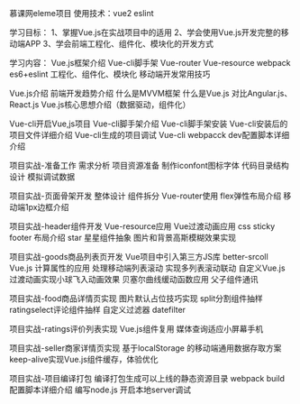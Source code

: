 慕课网eleme项目
使用技术：vue2 eslint

学习目标：
  1、掌握Vue.js在实战项目中的适用
  2、学会使用Vue.js开发完整的移动端APP
  3、学会前端工程化、组件化、模块化的开发方式

学习内容：
  Vue.js框架介绍
  Vue-cli脚手架
  Vue-router
  Vue-resource
  webpack
  es6+eslint
  工程化、组件化、模块化
  移动端开发常用技巧
  
Vue.js介绍
  前端开发趋势介绍
  什么是MVVM框架
  什么是Vue.js
  对比Angular.js、React.js
  Vue.js核心思想介绍（数据驱动，组件化）

Vue-cli开启Vue,js项目
  Vue-cli脚手架介绍
  Vue-cli脚手架安装
  Vue-cli安装后的项目文件详细介绍
  Vue-cli生成的项目调试
  Vue-cli webpacck dev配置脚本详细介绍

项目实战-准备工作
   需求分析
   项目资源准备
   制作iconfont图标字体
   代码目录结构设计
   模拟调试数据

项目实战-页面骨架开发
   整体设计
   组件拆分
   Vue-router使用
   flex弹性布局介绍
   移动端1px边框介绍

项目实战-header组件开发
   Vue-resource应用
   Vue过渡动画应用
   css sticky footer 布局介绍
   star 星星组件抽象
   图片和背景高斯模糊效果实现
 
项目实战-goods商品列表页开发
   Vue项目中引入第三方JS库 better-srcoll
   Vue.js 计算属性的应用
   处理移动端列表滚动
   实现多列表滚动联动
   自定义Vue.js 过渡动画实现小球飞入动画效果
   贝塞尔曲线缓动函数应用
   父子组件通讯

项目实战-food商品详情页实现
   图片默认占位技巧实现
   split分割组件抽样
   ratingselect评论组件抽样
   自定义过滤器 datefilter
   
项目实战-ratings评价列表实现
   Vue.js组件复用
   媒体查询适应小屏幕手机
   
项目实战-seller商家详情页实现
   基于localStorage 的移动端通用数据存取方案
   keep-alive实现Vue.js组件缓存，体验优化
   
项目实战-项目编译打包
   编译打包生成可以上线的静态资源目录
   webpack build 配置脚本详细介绍
   编写node.js 开启本地server调试
